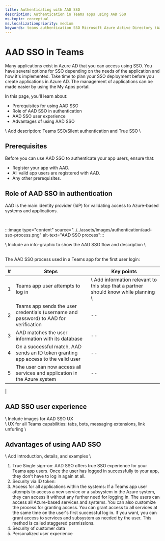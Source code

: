 ```yaml
---
title: Authenticating with AAD SSO
description: Authentication in Teams apps using AAD SSO
ms.topic: conceptual
ms.localizationpriority: medium
keywords: teams authentication SSO Microsoft Azure Active Directory (Azure AD), OIDC, username, password
---
```

# AAD SSO in Teams

Many applications exist in Azure AD that you can access using SSO. You have several options for SSO depending on the needs of the application and how it's implemented. Take time to plan your SSO deployment before you create applications in Azure AD. The management of applications can be made easier by using the My Apps portal.

In this page, you'll learn about:

- Prerequisites for using AAD SSO
- Role of AAD SSO in authentication
- AAD SSO user experience
- Advantages of using AAD SSO

\ Add description: Teams SSO/Silent authentication and True SSO \

## Prerequisites

Before you can use AAD SSO to authenticate your app users, ensure that:

- Register your app with AAD.
- All valid app users are registered with AAD.
- Any other prerequisites.

## Role of AAD SSO in authentication

AAD is the main identity provider (IdP) for validating access to Azure-based systems and applications.

<br>

:::image type="content" source="../../assets/images/authentication/aad-sso-process.png" alt-text="AAD SSO process":::

\ Include an info-graphic to show the AAD SSO flow and description \

<br>
The AAD SSO process used in a Teams app for the first user login:

| # | Steps | Key points |
|--- | --- | --- |
| 1 | Teams app user attempts to log in | \ Add information relevant to this step that a partner should know while planning \ |
| 2 | Teams app sends the user credentials (username and password) to AAD for verification | -- |
| 3 | AAD matches the user information with its database | -- |
| 4 | On a successful match, AAD sends an ID token granting app access to the valid user | -- |
| 5 | The user can now access all services and application in the Azure system | -- |
|

## AAD SSO user experience

\ Include images for AAD SSO UX \
\ UX for all Teams capabilities: tabs, bots, messaging extensions, link unfurling \

## Advantages of using AAD SSO

\ Add Introduction, details, and examples \

1. True Single sign-on: AAD SSO offers true SSO experience for your Teams app users. Once the user has logged in successfully to your app, they don't have to log in again at all.
1. Security via ID token:
1. Access for all applications within the systems: If a Teams app user attempts to access a new service or a subsystem in the Azure system, they can access it without any further need for logging in. The users can access all Azure-based services and systems. You can also customize the process for granting access. You can grant access to all services at the same time on the user's first successful log in. If you want, you can grant access to services and subsystem as needed by the user. This method is called staggered permissions.
1. Security of customer data
1. Personalized user experience
